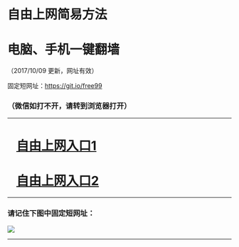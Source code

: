 ﻿# 自由上网简易方法

# 电脑、手机一键翻墙

（2017/10/09 更新，网址有效）

固定短网址：https://git.io/free99

### （微信如打不开，请转到浏览器打开）


***





# &nbsp;&nbsp; <a href="http://ft2227910630.fwq-tz-1001.info/fwqtz01.html?t=100900123446 " target="_blank">自由上网入口1</a>
# &nbsp;&nbsp; <a href="http://ft139798855.fwq-tz-1002.info/fwqtz02.html?t=10090015734 " target="_blank">自由上网入口2</a>
***

### 请记住下图中固定短网址：

<img src="https://s3-us-west-2.amazonaws.com/fwq-1001/yjfq-20170905okok.png" /> 


***

